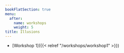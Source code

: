 ```yaml
---
bookFlatSection: true
menu:
  after:
    name: workshops
    weight: 5
title: Illusions
---
```


- [Workshop 1]({{< relref "/workshops/workshop1" >}})